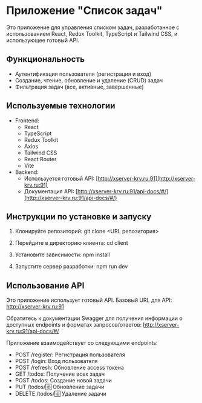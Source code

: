 # Приложение "Список задач"

Это приложение для управления списком задач, разработанное с использованием React, Redux Toolkit, TypeScript и Tailwind CSS, и использующее готовый API.

## Функциональность

-   Аутентификация пользователя (регистрация и вход)
-   Создание, чтение, обновление и удаление (CRUD) задач
-   Фильтрация задач (все, активные, завершенные)

## Используемые технологии

-   Frontend:
    -   React
    -   TypeScript
    -   Redux Toolkit
    -   Axios
    -   Tailwind CSS
    -   React Router
    -   Vite
-   Backend:
    -   Используется готовый API: [http://xserver-krv.ru:91](http://xserver-krv.ru:91)
    -   Документация API: [http://xserver-krv.ru:91/api-docs/#/](http://xserver-krv.ru:91/api-docs/#/)

## Инструкции по установке и запуску

1.  Клонируйте репозиторий: git clone <URL репозитория>

2. Перейдите в директорию клиента: cd client

3. Установите зависимости:  npm install

4. Запустите сервер разработки: npm run dev

## Использование API

Это приложение использует готовый API. Базовый URL для API: http://xserver-krv.ru:91

Обратитесь к документации Swagger для получения информации о доступных endpoints и форматах запросов/ответов: http://xserver-krv.ru:91/api-docs/#/

Приложение взаимодействует со следующими endpoints:

-  POST /register: Регистрация пользователя
-  POST /login: Вход пользователя
-  POST /refresh: Обновление access токена
-  GET /todos: Получение всех задач
-  POST /todos: Создание новой задачи
-  PUT /todos/:id: Обновление задачи
-  DELETE /todos/:id: Удаление задачи
